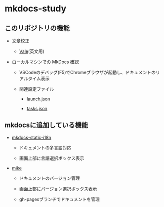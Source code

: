 # mkdocs-study

## このリポジトリの機能

- 文章校正

  - [Vale](https://vale.sh/)(英文用)

- ローカルマシンでの MkDocs 確認

  - VSCodeのデバッグ(F5)でChromeブラウザが起動し、ドキュメントのリアルタイム表示

  - 関連設定ファイル

    - [launch.json](.vscode/launch.json)

    - [tasks.json](.vscode/tasks.json)

## mkdocsに追加している機能

- [mkdocs-static-i18n](https://github.com/ultrabug/mkdocs-static-i18n)

  - ドキュメントの多言語対応

  - 画面上部に言語選択ボックス表示

- [mike](https://github.com/jimporter/mike)

  - ドキュメントのバージョン管理

  - 画面上部にバージョン選択ボックス表示

  - gh-pagesブランチでドキュメントを管理
